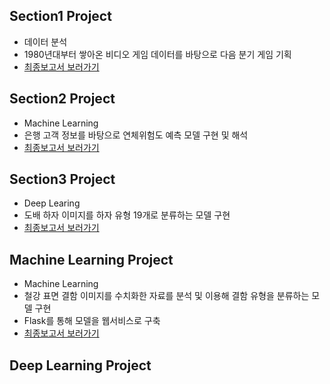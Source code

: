 ## Section1 Project
- 데이터 분석
- 1980년대부터 쌓아온 비디오 게임 데이터를 바탕으로 다음 분기 게임 기획
- [최종보고서 보러가기](https://docs.google.com/presentation/d/1eFGuL7MZRQXWdkBWgRr3xhbmIN2nGjr8VGWe_jQ_2uk/edit?usp=drive_link)

## Section2 Project
- Machine Learning
- 은행 고객 정보를 바탕으로 연체위험도 예측 모델 구현 및 해석
- [최종보고서 보러가기](https://docs.google.com/presentation/d/1fRNDxStAOMcYUGpH7WREeybG3wci0K81eMdNQrOQ09I/edit?usp=sharing)

## Section3 Project
- Deep Learing
- 도배 하자 이미지를 하자 유형 19개로 분류하는 모델 구현
- [최종보고서 보러가기](https://docs.google.com/presentation/d/11gMfJTjfbmIzuEXEDFCOniKyYi8SzlexTEViHeAolzU/edit?usp=drive_link)

## Machine Learning Project
- Machine Learning
- 철강 표면 결함 이미지를 수치화한 자료를 분석 및 이용해 결함 유형을 분류하는 모델 구현
- Flask를 통해 모델을 웹서비스로 구축
- [최종보고서 보러가기](https://drive.google.com/file/d/1cy5E7Ozkd9OJMkcrh7RtLofUuYPIJKDU/view?usp=drive_link)

## Deep Learning Project
